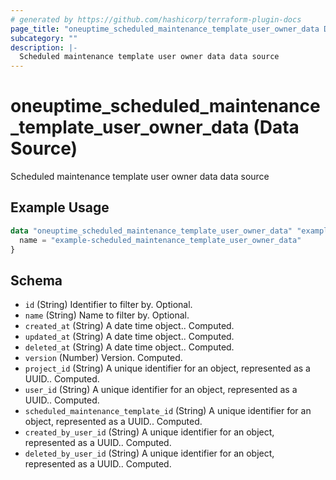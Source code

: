 ```yaml
---
# generated by https://github.com/hashicorp/terraform-plugin-docs
page_title: "oneuptime_scheduled_maintenance_template_user_owner_data Data Source - oneuptime"
subcategory: ""
description: |-
  Scheduled maintenance template user owner data data source
---
```


# oneuptime_scheduled_maintenance_template_user_owner_data (Data Source)

Scheduled maintenance template user owner data data source

## Example Usage

```terraform
data "oneuptime_scheduled_maintenance_template_user_owner_data" "example" {
  name = "example-scheduled_maintenance_template_user_owner_data"
}
```

## Schema

- `id` (String) Identifier to filter by. Optional.
- `name` (String) Name to filter by. Optional.
- `created_at` (String) A date time object.. Computed.
- `updated_at` (String) A date time object.. Computed.
- `deleted_at` (String) A date time object.. Computed.
- `version` (Number) Version. Computed.
- `project_id` (String) A unique identifier for an object, represented as a UUID.. Computed.
- `user_id` (String) A unique identifier for an object, represented as a UUID.. Computed.
- `scheduled_maintenance_template_id` (String) A unique identifier for an object, represented as a UUID.. Computed.
- `created_by_user_id` (String) A unique identifier for an object, represented as a UUID.. Computed.
- `deleted_by_user_id` (String) A unique identifier for an object, represented as a UUID.. Computed.

